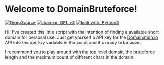 # Welcome to DomainBruteforce!

[![DeepSource](https://deepsource.io/gh/Luois45/DomainBruteforce.svg/?label=active+issues&show_trend=true&token=76zBUIK9RXIcg7RzsBuMzFaX)](https://deepsource.io/gh/Luois45/DomainBruteforce/?ref=repository-badge)
[![License: GPL v3](https://img.shields.io/badge/License-GPL%20v3-blue.svg)](http://www.gnu.org/licenses/gpl-3.0)
[![built with: Python3](https://camo.githubusercontent.com/0d9fbff04202da688cc79c5ffe984bd171edf453b2e41e5e56e55202dd5bdbb2/68747470733a2f2f696d672e736869656c64732e696f2f62616467652f6275696c74253230776974682d507974686f6e332d7265642e737667)](https://www.python.org/)

Hi! I've created this little script with the intention of finding a available short domain for personal use. Just get yourself a API key for the [Domaination.io](https://english.api.rakuten.net/moneals/api/domaination-io) API into the api_key variable in the script and it's ready to be used. 

I recommend you to play around with the top level domain, the bruteforce length and the maximum count of different chars in the domain.
